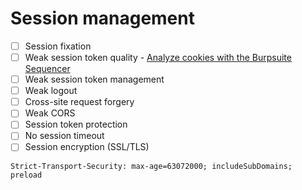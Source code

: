 # Session management

- [ ] Session fixation
- [ ] Weak session token quality - [Analyze cookies with the Burpsuite Sequencer](https://github.com/Zawadidone/WebHacking/blob/master/BurpSuite/Tools/Sequencer.md)
- [ ] Weak session token management 
- [ ] Weak logout
- [ ] Cross-site request forgery
- [ ] Weak CORS
- [ ] Session token protection
- [ ] No session timeout
- [ ] Session encryption (SSL/TLS)
```
Strict-Transport-Security: max-age=63072000; includeSubDomains; preload 
```
